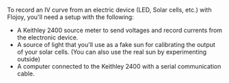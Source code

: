 To record an IV curve from an electric device (LED, Solar cells, etc.) with Flojoy, you'll need a setup with the following:


- A Keithley 2400 source meter to send voltages and record currents from the electronic device.
- A source of light that you'll use as a fake sun for calibrating the output of your solar cells. (You can also use the real sun by experimenting outside)
- A computer connected to the Keithley 2400 with a serial communication cable.

